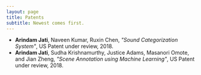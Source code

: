 ```yaml
---
layout: page
title: Patents
subtitle: Newest comes first.
---
```


* **Arindam Jati**, Naveen Kumar, Ruxin Chen, _"Sound Categorization System"_, US Patent under review, 2018.
* **Arindam Jati**, Sudha Krishnamurthy, Justice Adams, Masanori Omote, and Jian Zheng, _"Scene Annotation using Machine Learning"_, US Patent under review, 2018.

